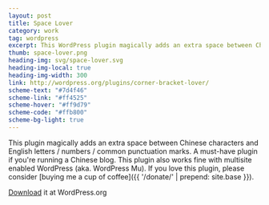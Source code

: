 ```yaml
---
layout: post
title: Space Lover
category: work
tag: wordpress
excerpt: This WordPress plugin magically adds an extra space between Chinese characters and English letters / numbers / common punctuation marks
thumb: space-lover.png
heading-img: svg/space-lover.svg
heading-img-local: true
heading-img-width: 300
link: http://wordpress.org/plugins/corner-bracket-lover/
scheme-text: "#7d4f46"
scheme-link: "#ff4525"
scheme-hover: "#ff9d79"
scheme-code: "#ffb800"
scheme-bg-light: true
---
```


This plugin magically adds an extra space between Chinese characters and English letters / numbers / common punctuation marks. A must-have plugin if you're running a Chinese blog. This plugin also works fine with multisite enabled WordPress (aka. WordPress Mu). If you love this plugin, please consider [buying me a cup of coffee]({{ '/donate/' | prepend: site.base }}).

<p class="download"><a href="http://wordpress.org/plugins/space-lover/">Download</a> it at WordPress.org</p>
